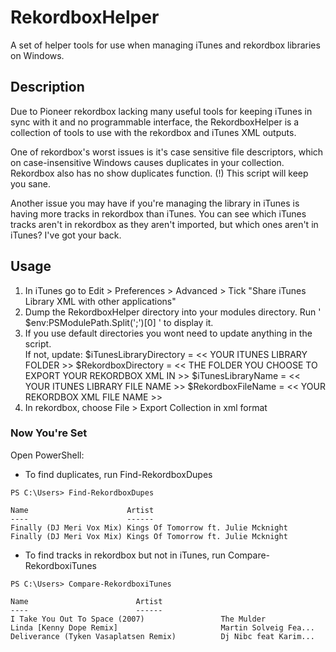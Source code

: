 # RekordboxHelper
A set of helper tools for use when managing iTunes and rekordbox libraries on Windows.

## Description

Due to Pioneer rekordbox lacking many useful tools for keeping iTunes in sync with it and no programmable interface, the RekordboxHelper is a collection of tools to use with the rekordbox and iTunes XML outputs.

One of rekordbox's worst issues is it's case sensitive file descriptors, which on case-insensitive Windows causes duplicates in your collection.
Rekordbox also has no show duplicates function. (!) This script will keep you sane.

Another issue you may have if you're managing the library in iTunes is having more tracks in rekordbox than iTunes.
You can see which iTunes tracks aren't in rekordbox as they aren't imported, but which ones aren't in iTunes? I've got your back.

## Usage

1. In iTunes go to Edit > Preferences > Advanced > Tick "Share iTunes Library XML with other applications"
2. Dump the RekordboxHelper directory into your modules directory. Run ' $env:PSModulePath.Split(';')[0] ' to display it.
3. If you use default directories you wont need to update anything in the script.  
If not, update:
  $iTunesLibraryDirectory = << YOUR ITUNES LIBRARY FOLDER >>
  $RekordboxDirectory = << THE FOLDER YOU CHOOSE TO EXPORT YOUR REKORDBOX XML IN >>
  $iTunesLibraryName = << YOUR ITUNES LIBRARY FILE NAME >>
  $RekordboxFileName = << YOUR REKORDBOX XML FILE NAME >>
4. In rekordbox, choose File > Export Collection in xml format

### Now You're Set

Open PowerShell:

- To find duplicates, run Find-RekordboxDupes

```
PS C:\Users> Find-RekordboxDupes

Name                      Artist
----                      ------
Finally (DJ Meri Vox Mix) Kings Of Tomorrow ft. Julie Mcknight
Finally (DJ Meri Vox Mix) Kings Of Tomorrow ft. Julie Mcknight
```

- To find tracks in rekordbox but not in iTunes, run Compare-RekordboxiTunes

```
PS C:\Users> Compare-RekordboxiTunes

Name                        Artist
----                        ------
I Take You Out To Space (2007)                 The Mulder
Linda [Kenny Dope Remix]                       Martin Solveig Fea...
Deliverance (Tyken Vasaplatsen Remix)          Dj Nibc feat Karim...
```